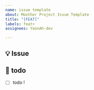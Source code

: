 ```yaml
---
name: issue template
about: Moother Project Issue Template
title: "[FEAT]"
labels: feat☀️
assignees: YoonAh-dev

---
```


## 💡 Issue
<!-- 이슈에 대한 내용을 설명해주세요. -->

## 📝  todo
- [ ] todo !
<!-- 해야 할 일들을 적어주세요. -->
